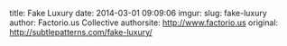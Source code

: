 title: Fake Luxury
date: 2014-03-01 09:09:06
imgur: 
slug: fake-luxury
author: Factorio.us Collective
authorsite: http://www.factorio.us
original: http://subtlepatterns.com/fake-luxury/
